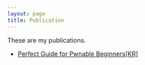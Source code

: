 ```yaml
---
layout: page
title: Publication
---
```


These are my publications.

- [Perfect Guide for Pwnable Beginners[KR]](https://www.notion.so/Perfect-guide-for-beginners-e4e244fac7f047588569be9f7f18412b)
